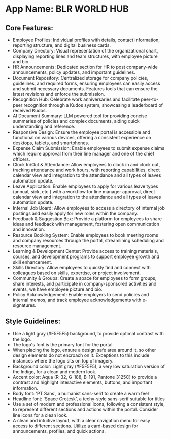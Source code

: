 # **App Name**: BLR WORLD HUB

## Core Features:

- Employee Profiles: Individual profiles with details, contact information, reporting structure, and digital business cards.
- Company Directory: Visual representation of the organizational chart, displaying reporting lines and team structures, with employee picture and bio.
- HR Announcements: Dedicated section for HR to post company-wide announcements, policy updates, and important guidelines.
- Document Repository: Centralized storage for company policies, guidelines, and required forms, ensuring employees can easily access and submit necessary documents.  Features tools that can ensure the latest revisions and enforce the submission.
- Recognition Hub: Celebrate work anniversaries and facilitate peer-to-peer recognition through a Kudos system, showcasing a leaderboard of received Kudos.
- AI Document Summary: LLM powered tool for providing concise summaries of policies and complex documents, aiding quick understanding and reference.
- Responsive Design: Ensure the employee portal is accessible and functional on various devices, offering a consistent experience on desktops, tablets, and smartphones.
- Expense Claim Submission: Enable employees to submit expense claims which require approval from their line manager and one of the chief officers.
- Clock In/Out & Attendance: Allow employees to clock in and clock out, tracking attendance and work hours, with reporting capabilities, direct calendar view and integration to the attendance and all types of leaves automation update.
- Leave Application: Enable employees to apply for various leave types (annual, sick, etc.) with a workflow for line manager approval, direct calendar view and integration to the attendance and all types of leaves automation update.
- Internal Job Board: Allow employees to access a directory of internal job postings and easily apply for new roles within the company.
- Feedback & Suggestion Box: Provide a platform for employees to share ideas and feedback with management, fostering open communication and innovation.
- Resource Booking System: Enable employees to book meeting rooms and company resources through the portal, streamlining scheduling and resource management.
- Learning & Development Center: Provide access to training materials, courses, and development programs to support employee growth and skill enhancement.
- Skills Directory: Allow employees to quickly find and connect with colleagues based on skills, expertise, or project involvement.
- Community & Groups: Create a space for employees to form groups, share interests, and participate in company-sponsored activities and events, we have employee picture and bio.
- Policy Acknowledgement: Enable employers to send policies and internal memos, and track employee acknowledgements with e-signatures.

## Style Guidelines:

- Use a light gray (#F5F5F5) background, to provide optimal contrast with the logo.
- The logo's font is the primary font for the portal
- When placing the logo, ensure a design safe area around it, so other design elements do not encroach on it. Exceptions to this include instances where the logo sits on top of imagery.
- Background color: Light gray (#F5F5F5), a very low saturation version of the Indigo, for a clean and modern look.
- Accent color: Aqua (R-32, G-188, B-191, Pantone 3125C) to provide a contrast and highlight interactive elements, buttons, and important information.
- Body font: 'PT Sans', a humanist sans-serif to create a warm feel
- Headline font: 'Space Grotesk', a techy-style sans-serif suitable for titles
- Use a set of modern and professional icons, following a consistent style, to represent different sections and actions within the portal. Consider line icons for a clean look.
- A clean and intuitive layout, with a clear navigation menu for easy access to different sections. Utilize a card-based design for announcements, profiles, and quick actions.